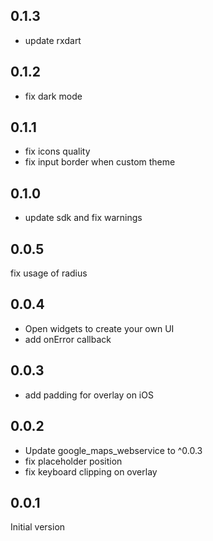 ## 0.1.3

- update rxdart

## 0.1.2

- fix dark mode

## 0.1.1

- fix icons quality
- fix input border when custom theme

## 0.1.0

 - update sdk and fix warnings

## 0.0.5
  fix usage of radius

## 0.0.4

- Open widgets to create your own UI
- add onError callback

## 0.0.3

- add padding for overlay on iOS

## 0.0.2

- Update google_maps_webservice to ^0.0.3
- fix placeholder position
- fix keyboard clipping on overlay

## 0.0.1
Initial version
